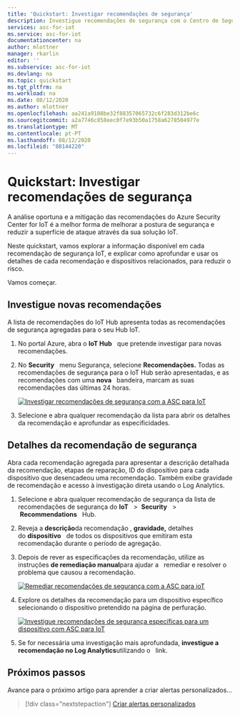 ```yaml
---
title: 'Quickstart: Investigar recomendações de segurança'
description: Investigue recomendações de segurança com o Centro de Segurança Azure para o serviço de segurança IoT.
services: asc-for-iot
ms.service: asc-for-iot
documentationcenter: na
author: mlottner
manager: rkarlin
editor: ''
ms.subservice: asc-for-iot
ms.devlang: na
ms.topic: quickstart
ms.tgt_pltfrm: na
ms.workload: na
ms.date: 08/12/2020
ms.author: mlottner
ms.openlocfilehash: aa241a9108be32f88357065732c6f283d312be6c
ms.sourcegitcommit: a2a7746c858eec0f7e93b50a1758a6278504977e
ms.translationtype: MT
ms.contentlocale: pt-PT
ms.lasthandoff: 08/12/2020
ms.locfileid: "88144220"
---
```

# <a name="quickstart-investigate-security-recommendations"></a>Quickstart: Investigar recomendações de segurança


A análise oportuna e a mitigação das recomendações do Azure Security Center for IoT é a melhor forma de melhorar a postura de segurança e reduzir a superfície de ataque através da sua solução IoT.

Neste quickstart, vamos explorar a informação disponível em cada recomendação de segurança IoT, e explicar como aprofundar e usar os detalhes de cada recomendação e dispositivos relacionados, para reduzir o risco.

Vamos começar.

## <a name="investigate-new-recommendations"></a>Investigue novas recomendações

A lista de recomendações do IoT Hub apresenta todas as recomendações de segurança agregadas para o seu Hub IoT.

1.  No portal Azure, abra o **IoT Hub**   que pretende investigar para novas recomendações.

1.  No **Security**   menu Segurança, selecione **Recomendações.** Todas as recomendações de segurança para o IoT Hub serão apresentadas, e as recomendações com uma **nova**   bandeira, marcam as suas recomendações das últimas 24 horas. 

    [![Investigar recomendações de segurança com a ASC para IoT](media/quickstart/investigate-security-recommendations-inline.png)](media/quickstart/investigate-security-recommendations-expanded.png#lightbox)


1.  Selecione e abra qualquer recomendação da lista para abrir os detalhes da recomendação e aprofundar as especificidades.

## <a name="security-recommendation-details"></a>Detalhes da recomendação de segurança

Abra cada recomendação agregada para apresentar a descrição detalhada da recomendação, etapas de reparação, ID do dispositivo para cada dispositivo que desencadeou uma recomendação. Também exibe gravidade de recomendação e acesso à investigação direta usando o Log Analytics.

1.  Selecione e abra qualquer recomendação de segurança da lista de recomendações de segurança do **IoT**   \>  **Security**   \>  **Recommendations**   Hub.

1.  Reveja a **descrição**da recomendação , **gravidade,** detalhes do **dispositivo**   de todos os dispositivos que emitiram esta recomendação durante o período de agregação. 

1.  Depois de rever as especificações da recomendação, utilize as instruções **de remediação manual**para ajudar a   remediar e resolver o problema que causou a recomendação. 

    [![Remediar recomendações de segurança com a ASC para ioT](media/quickstart/remediate-security-recommendations-inline.png)](media/quickstart/remediate-security-recommendations-expanded.png#lightbox)


1.  Explore os detalhes da recomendação para um dispositivo específico selecionando o dispositivo pretendido na página de perfuração.

    [![Investigue recomendações de segurança específicas para um dispositivo com ASC para IoT](media/quickstart/explore-security-recommendation-detail-inline.png)](media/quickstart/explore-security-recommendation-detail-expanded.png#lightbox)


1.  Se for necessária uma investigação mais aprofundada, **investigue a recomendação no Log Analytics**utilizando o   link. 


## <a name="next-steps"></a>Próximos passos

Avance para o próximo artigo para aprender a criar alertas personalizados...

> [!div class="nextstepaction"]
> [Criar alertas personalizados](quickstart-create-custom-alerts.md)
